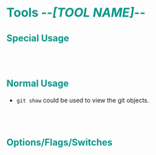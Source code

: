 # <span style="color:#009688">Tools --*[TOOL NAME]*--</span> 

## <span style="color:#009688">Special Usage  


<br/><br/>

## <span style="color:#009688">Normal Usage  
 
* `git show`  could be used to view the git objects.    

<br/><br/>

## <span style="color:#009688">Options/Flags/Switches  

<br/><br/>